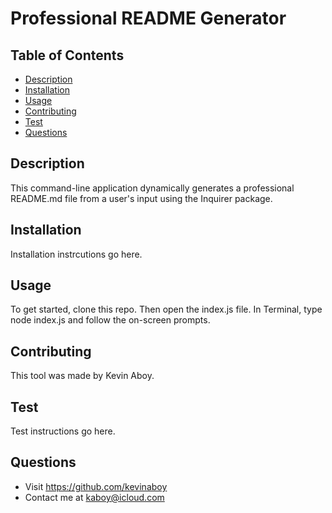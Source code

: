# Professional README Generator
  ## Table of Contents
  - [Description](#description)
  - [Installation](#installation)
  - [Usage](#usage)
  - [Contributing](#contributing)
  - [Test](#test)
  - [Questions](#questions)

  ## Description
  This command-line application dynamically generates a professional README.md file from a user's input using the Inquirer package.
  ## Installation
  Installation instrcutions go here.
  ## Usage
  To get started, clone this repo. Then open the index.js file. In Terminal, type node index.js and follow the on-screen prompts.
  ## Contributing
  This tool was made by Kevin Aboy.
  ## Test
  Test instructions go here.
  ## Questions
  - Visit https://github.com/kevinaboy
  - Contact me at kaboy@icloud.com
  